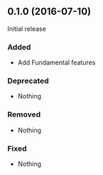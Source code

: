 ## 0.1.0 (2016-07-10)

Initial release

### Added

- Add Fundamental features

### Deprecated

- Nothing

### Removed

- Nothing

### Fixed

- Nothing
